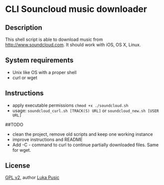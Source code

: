 # CLI Souncloud music downloader

## Description
This shell script is able to download music from http://www.soundcloud.com.
It should work with iOS, OS X, Linux.

## System requirements
* Unix like OS with a proper shell
* curl or wget

## Instructions
* apply executable permissions ```chmod +x ./soundcloud.sh```
* usage: ```soundcloud_curl.sh [TRACK(S) URL]``` or ```soundcloud_new.sh [USER URL]```

##TODO
* clean the project, remove old scripts and keep one working instance
* improve instructions and README
* Add -C - command to curl to continue partially downloaded files. Same for wget.

## License
[GPL v2](https://www.gnu.org/licenses/gpl-2.0.txt), author [Luka Pusic](http://pusic.si)
